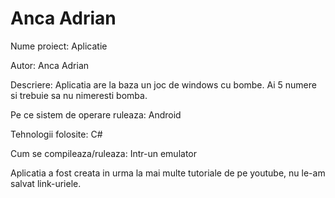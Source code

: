 # Anca Adrian

Nume proiect: Aplicatie

Autor: Anca Adrian

Descriere: Aplicatia are la baza un joc de windows cu bombe. Ai 5 numere si trebuie sa nu nimeresti bomba.

Pe ce sistem de operare ruleaza: Android

Tehnologii folosite: C#

Cum se compileaza/ruleaza: Intr-un emulator

Aplicatia a fost creata in urma la mai multe tutoriale de pe youtube, nu le-am salvat link-uriele.
